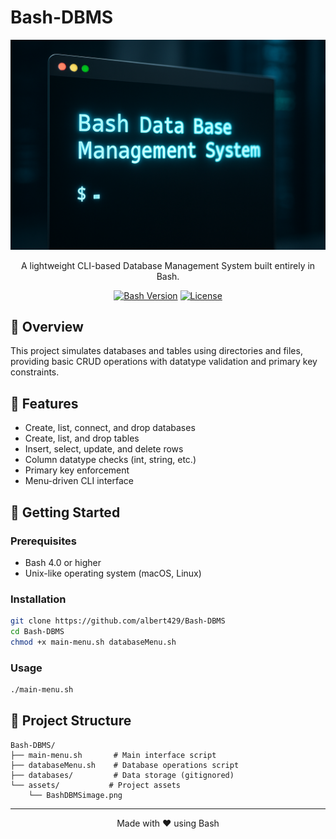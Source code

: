 # Bash-DBMS
<div align="center">
  <img src="assets/BashDBMSimage.png" alt="Bash DBMS Logo" width="700"/>
  
  
  
  A lightweight CLI-based Database Management System built entirely in Bash.
  
  [![Bash Version](https://img.shields.io/badge/Bash-4.0%2B-green.svg)](https://www.gnu.org/software/bash/)
  [![License](https://img.shields.io/badge/license-MIT-blue.svg)](LICENSE)
</div>

## 🎯 Overview
This project simulates databases and tables using directories and files, providing basic CRUD operations with datatype validation and primary key constraints.

## 📌 Features
- Create, list, connect, and drop databases
- Create, list, and drop tables
- Insert, select, update, and delete rows
- Column datatype checks (int, string, etc.)
- Primary key enforcement
- Menu-driven CLI interface

## 🚀 Getting Started

### Prerequisites
- Bash 4.0 or higher
- Unix-like operating system (macOS, Linux)

### Installation
```bash
git clone https://github.com/albert429/Bash-DBMS
cd Bash-DBMS
chmod +x main-menu.sh databaseMenu.sh
```

### Usage
```bash
./main-menu.sh
```

## 📁 Project Structure
```
Bash-DBMS/
├── main-menu.sh       # Main interface script
├── databaseMenu.sh    # Database operations script
├── databases/         # Data storage (gitignored)
└── assets/           # Project assets
    └── BashDBMSimage.png
```

---

<div align="center">
  Made with ❤️ using Bash
</div>